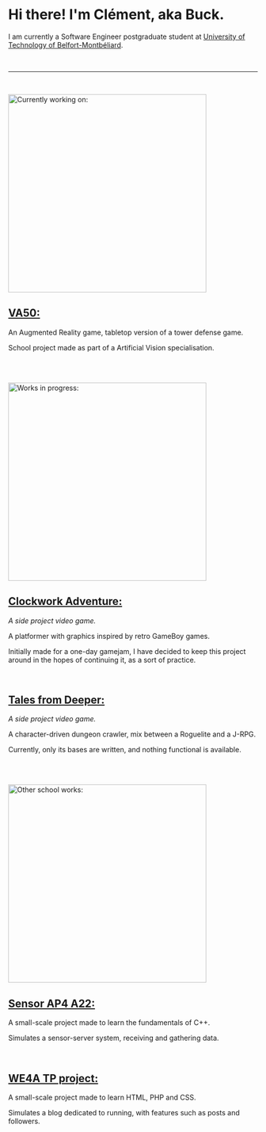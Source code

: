# Hi there! I'm Clément, aka Buck.

I am currently a Software Engineer postgraduate student at [University of Technology of Belfort-Montbéliard](https://www.utbm.fr/).

<br><hr><br>
  
<img alt="Currently working on:" src="https://img.shields.io/badge/Currently_working_on:-427c8c?style=for-the-badge" width=400>

## [VA50:](https://github.com/hamzahc3/VA50)

An Augmented Reality game, tabletop version of a tower defense game.

School project made as part of a Artificial Vision specialisation.

<br><br>

<img alt="Works in progress:" src="https://img.shields.io/badge/Works_in_progress:-427c8c?style=for-the-badge" width=400>

<br>

## [Clockwork Adventure:](https://github.com/Buckeeeeet/ClockworkAdventure)

*A side project video game.*

A platformer with graphics inspired by retro GameBoy games.

Initially made for a one-day gamejam, I have decided to keep this project around in the hopes of continuing it, as a sort of practice.

<br>

## [Tales from Deeper:](https://github.com/Buckeeeeet/TalesFromDeeper)

*A side project video game.*

A character-driven dungeon crawler, mix between a Roguelite and a J-RPG.

Currently, only its bases are written, and nothing functional is available.

<br><br>

<img alt="Other school works:" src="https://img.shields.io/badge/Other_school_works:-427c8c?style=for-the-badge" width=400>

 ## [Sensor AP4 A22:](https://github.com/Buckeeeeet/SensorAP4_A22)

 A small-scale project made to learn the fundamentals of C++.

 Simulates a sensor-server system, receiving and gathering data.

<br>

## [WE4A TP project:](https://github.com/gilles-maurer/WE4A_TP_project)

A small-scale project made to learn HTML, PHP and CSS.

Simulates a blog dedicated to running, with features such as posts and followers.

<!--
**Buckeeeeet/Buckeeeeet** is a ✨ _special_ ✨ repository because its `README.md` (this file) appears on your GitHub profile.

Here are some ideas to get you started:

- 🌱 I’m currently learning ...
- 👯 I’m looking to collaborate on ...
- 🤔 I’m looking for help with ...
- 💬 Ask me about ...
- 📫 How to reach me: ...
- 😄 Pronouns: ...
- ⚡ Fun fact: ...
-->
